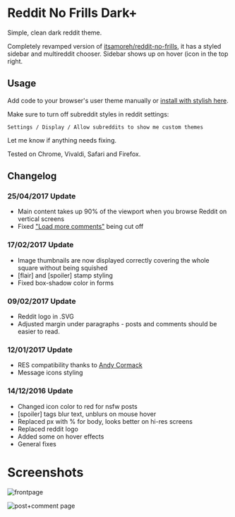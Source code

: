 # Reddit No Frills Dark+

Simple, clean dark reddit theme.

Completely revamped version of [itsamoreh/reddit-no-frills](https://github.com/itsamoreh/reddit-no-frills), it has a styled sidebar and multireddit chooser.
Sidebar shows up on hover (icon in the top right.

## Usage
Add code to your browser's user theme manually or [install with stylish here](https://userstyles.org/styles/133277/reddit-no-frills-dark).

Make sure to turn off subreddit styles in reddit settings:
~~~
Settings / Display / Allow subreddits to show me custom themes
~~~~

Let me know if anything needs fixing.

Tested on Chrome, Vivaldi, Safari and Firefox.

## Changelog
### 25/04/2017 Update
* Main content takes up 90% of the viewport when you browse Reddit on vertical screens
* Fixed ["Load more comments"](https://forum.userstyles.org/discussion/55265/) being cut off

### 17/02/2017 Update
* Image thumbnails are now displayed correctly covering the whole square without being squished
* [flair] and [spoiler] stamp styling
* Fixed box-shadow color in forms

### 09/02/2017 Update
* Reddit logo in .SVG
* Adjusted margin under paragraphs - posts and comments should be easier to read.

### 12/01/2017 Update
* RES compatibility thanks to [Andy Cormack](https://forum.userstyles.org/discussion/53287/)
* Message icons styling

### 14/12/2016 Update
* Changed icon color to red for nsfw posts
* [spoiler] tags blur text, unblurs on mouse hover
* Replaced px with % for body, looks better on hi-res screens
* Replaced reddit logo
* Added some on hover effects
* General fixes

# Screenshots

![frontpage](front.gif)


![post+comment page](post.gif)
